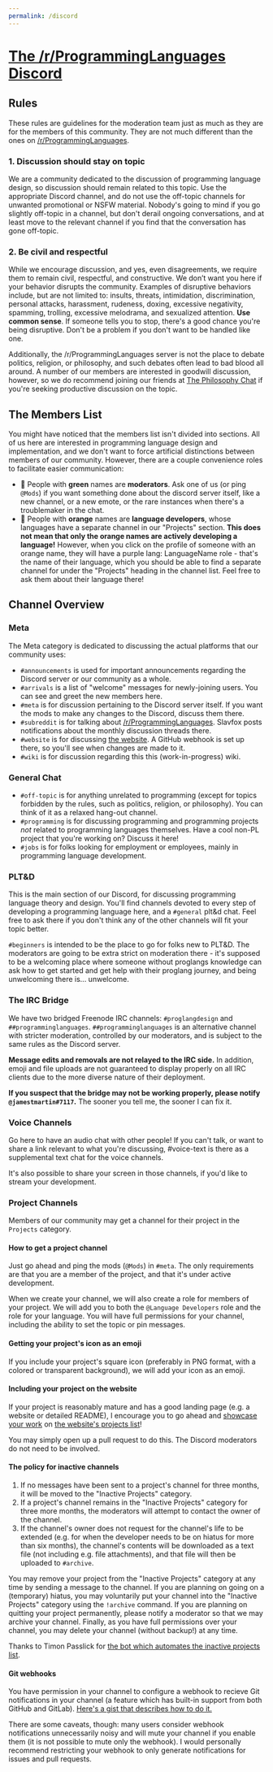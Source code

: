 ```yaml
---
permalink: /discord
---
```

# [The /r/ProgrammingLanguages Discord](https://discord.gg/4Kjt3ZE)
## Rules
These rules are guidelines for the moderation team just as much as they are for the members of this community. They are not much different than the ones on [/r/ProgrammingLanguages](https://reddit.com/r/ProgrammingLanguages).

### 1. Discussion should stay on topic
We are a community dedicated to the discussion of programming language design, so discussion should remain related to this topic. Use the appropriate Discord channel, and do not use the off-topic channels for unwanted promotional or NSFW material. Nobody's going to mind if you go slightly off-topic in a channel, but don't derail ongoing conversations, and at least move to the relevant channel if you find that the conversation has gone off-topic. 

### 2. Be civil and respectful
While we encourage discussion, and yes, even disagreements, we require them to remain civil, respectful, and constructive. We don’t want you here if your behavior disrupts the community. Examples of disruptive behaviors include, but are not limited to: insults, threats, intimidation, discrimination, personal attacks, harassment, rudeness, doxing, excessive negativity, spamming, trolling, excessive melodrama, and sexualized attention. **Use common sense**. If someone tells you to stop, there's a good chance you're being disruptive. Don't be a problem if you don't want to be handled like one.

Additionally, the /r/ProgrammingLanguages server is not the place to debate politics, religion, or philosophy, and such debates often lead to bad blood all around. A number of our members are interested in goodwill discussion, however, so we do recommend joining our friends at [The Philosophy Chat](https://discord.gg/MBqq2uh) if you're seeking productive discussion on the topic.

## The Members List
You might have noticed that the members list isn't divided into sections. All of us here are interested in programming language design and implementation, and we don't want to force artificial distinctions between members of our community. However, there are a couple convenience roles to facilitate easier communication:
* 💚 People with **green** names are **moderators**. Ask one of us (or ping `@Mods`) if you want something done about the discord server itself, like a new channel, or a new emote, or the rare instances when there's a troublemaker in the chat.
* 🧡 People with **orange** names are **language developers**, whose languages have a separate channel in our "Projects" section. **This does not mean that only the orange names are actively developing a language!** However, when you click on the profile of someone with an orange name, they will have a purple lang: LanguageName role - that's the name of their language, which you should be able to find a separate channel for under the "Projects" heading in the channel list. Feel free to ask them about their language there!

## Channel Overview
### Meta
The Meta category is dedicated to discussing the actual platforms that our community uses:
* `#announcements` is used for important announcements regarding the Discord server or our community as a whole.
* `#arrivals` is a list of "welcome" messages for newly-joining users. You can see and greet the new members here.
* `#meta` is for discussion pertaining to the Discord server itself. If you want the mods to make any changes to the Discord, discuss them there.
* `#subreddit` is for talking about [/r/ProgrammingLanguages](https://reddit.com/r/ProgrammingLanguages). Slavfox posts notifications about the monthly discussion threads there.
* `#website` is for discussing [the website](https://proglangdesign.net/). A GitHub webhook is set up there, so you'll see when changes are made to it.
* `#wiki` is for discussion regarding this this (work-in-progress) wiki.

### General Chat
* `#off-topic` is for anything unrelated to programming (except for topics forbidden by the rules, such as politics, religion, or philosophy). You can think of it as a relaxed hang-out channel.
* `#programming` is for discussing programming and programming projects *not* related to programming languages themselves. Have a cool non-PL project that you're working on? Discuss it here!
* `#jobs` is for folks looking for employment or employees, mainly in programming language development.

### PLT&D
This is the main section of our Discord, for discussing programming language theory and design. You'll find channels devoted to every step of developing a programming language here, and a `#general` plt&d chat. Feel free to ask there if you don't think any of the other channels will fit your topic better.

`#beginners` is intended to be the place to go for folks new to PLT&D. The moderators are going to be extra strict on moderation there - it's supposed to be a welcoming place where someone without proglangs knowledge can ask how to get started and get help with their proglang journey, and being unwelcoming there is... unwelcome.

### The IRC Bridge
We have two bridged Freenode IRC channels: `#proglangdesign` and `##programminglanguages`.
`##programminglanguages` is an alternative channel with stricter moderation, controlled by our moderators, and is subject to the same rules as the Discord server.

**Message edits and removals are not relayed to the IRC side.** In addition, emoji and file uploads are not guaranteed to display properly on all IRC clients due to the more diverse nature of their deployment.

**If you suspect that the bridge may not be working properly, please notify `@jamestmartin#7117`.** The sooner you tell me, the sooner I can fix it.

### Voice Channels
Go here to have an audio chat with other people! If you can't talk, or want to share a link relevant to what you're discussing, #voice-text is there as a supplemental text chat for the voice channels.

It's also possible to share your screen in those channels, if you'd like to stream your development.

### Project Channels
Members of our community may get a channel for their project in the `Projects` category.

#### How to get a project channel
Just go ahead and ping the mods (`@Mods`) in `#meta`.
The only requirements are that you are a member of the project, and that it's under active development.

When we create your channel, we will also create a role for members of your project.
We will add you to both the `@Language Developers` role and the role for your language.
You will have full permissions for your channel, including the ability to set the topic or pin messages.

#### Getting your project's icon as an emoji
If you include your project's square icon (preferably in PNG format, with a colored or transparent background), we will add your icon as an emoji.

#### Including your project on the website
If your project is reasonably mature and has a good landing page (e.g. a website or detailed README), I encourage you to go ahead and [showcase your work](https://github.com/proglangdesign/proglangdesign.github.io/#adding-your-project) on [the website's projects list](https://proglangdesign.net/#projects)!

You may simply open up a pull request to do this. The Discord moderators do not need to be involved.

#### The policy for inactive channels
1. If no messages have been sent to a project's channel for three months, it will be moved to the "Inactive Projects" category.
2. If a project's channel remains in the "Inactive Projects" category for three more months, the moderators will attempt to contact the owner of the channel.
3. If the channel's owner does not request for the channel's life to be extended (e.g. for when the developer needs to be on hiatus for more than six months), the channel's contents will be downloaded as a text file (not including e.g. file attachments), and that file will then be uploaded to `#archive`.

You may remove your project from the "Inactive Projects" category at any time by sending a message to the channel.
If you are planning on going on a (temporary) hiatus, you may voluntarily put your channel into the "Inactive Projects" category using the `!archive` command.
If you are planning on quitting your project permanently, please notify a moderator so that we may archive your channel.
Finally, as you have full permissions over your channel, you may delete your channel (without backup!) at any time.

Thanks to Timon Passlick for [the bot which automates the inactive projects list](https://github.com/proglangdesign/channel-sorter).

#### Git webhooks
You have permission in your channel to configure a webhook to recieve Git notifications in your channel (a feature which has built-in support from both GitHub and GitLab).
[Here's a gist that describes how to do it.](https://gist.github.com/jagrosh/5b1761213e33fc5b54ec7f6379034a22)

There are some caveats, though: many users consider webhook notifications unnecessarily noisy and will mute your channel if you enable them (it is not possible to mute only the webhook).
I would personally recommend restricting your webhook to only generate notifications for issues and pull requests.
